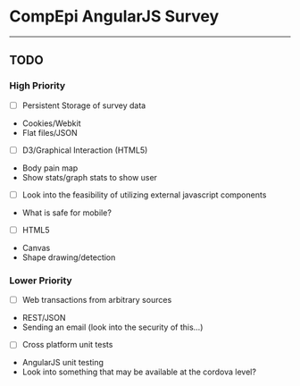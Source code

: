 CompEpi AngularJS Survey
========================
***


TODO
----

### High Priority

- [ ] Persistent Storage of survey data
* Cookies/Webkit
* Flat files/JSON

- [ ] D3/Graphical Interaction (HTML5)
* Body pain map
* Show stats/graph stats to show user

- [ ] Look into the feasibility of utilizing external javascript components
* What is safe for mobile?
	
- [ ] HTML5
* Canvas
* Shape drawing/detection

### Lower Priority

- [ ] Web transactions from arbitrary sources
* REST/JSON
* Sending an email (look into the security of this...)

- [ ] Cross platform unit tests	
* AngularJS unit testing
* Look into something that may be available at the cordova level?
	